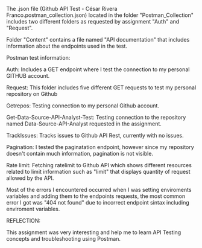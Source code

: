 The .json file (Github API Test - César Rivera Franco.postman_collection.json) located in the folder "Postman_Collection" includes two different folders as requested by assignment "Auth" and "Request".

Folder "Content" contains a file named "API documentation" that includes information about the endpoints used in the test.
 
Postman test information:

Auth: Includes a GET endpoint where I test the connection to my personal GITHUB account.

Request: This folder includes five different GET requests to test my personal repository on Github

Getrepos: Testing connection to my personal Github account.

Get-Data-Source-API-Analyst-Test: Testing connection to the repository named Data-Source-API-Analyst requested in the assignment.

TrackIssues: Tracks issues to Github API Rest, currently with no issues.

Pagination: I tested the paginatation endpoint, however since my repository doesn't contain much information, pagination is not visible.

Rate limit: Fetching ratelimit to Github API which shows different resources related to limit information such as "limit" that displays quantity of request allowed by the API.

Most of the errors I encountered occurred when I was setting enviroments variables and adding them to the endpoints requests, the most common error I got was "404 not found" due to incorrect endpoint sintax including enviroment variables.

REFLECTION:

This assignment was very interesting and help me to learn API Testing concepts and troubleshooting using Postman.
